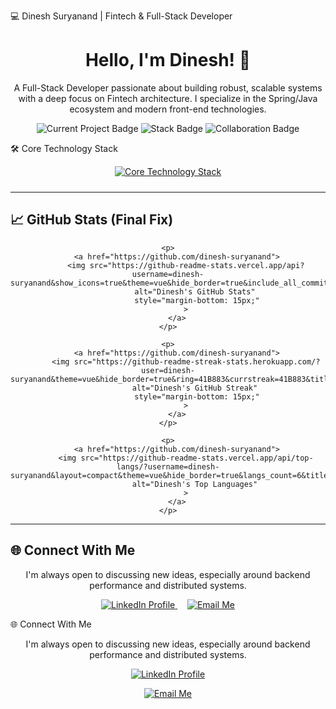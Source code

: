 💻 Dinesh Suryanand | Fintech & Full-Stack Developer
<div align="center">
<h1 align="center">Hello, I'm Dinesh! 👋</h1>

<p>
A Full-Stack Developer passionate about building robust, scalable systems with a deep focus on Fintech architecture. I specialize in the Spring/Java ecosystem and modern front-end technologies.
</p>

<p>
<img src="https://img.shields.io/badge/Currently_Building-Payment_Microservices-0A66C2?style=for-the-badge&logo=springboot&logoColor=white" alt="Current Project Badge"/>
<img src="https://img.shields.io/badge/Stack-Spring_Boot%20|%20Angular%20|%20Go-6DB33F?style=for-for-the-badge&logo=java&logoColor=white" alt="Stack Badge"/>
<img src="https://img.shields.io/badge/Collaboration-Open%20to%20Ideas-5391FE?style=for-the-badge&logo=github&logoColor=white" alt="Collaboration Badge"/>
</p>

</div>

🛠️ Core Technology Stack
<div align="center">
<a href="https://skillicons.dev">
<img src="https://skillicons.dev/icons?i=java,spring,kotlin,angular,html,css,js,ts,python,go,docker,kubernetes,aws,gcp,git,github,vscode,postman,postgresql,mysql,mongodb,kafka,rabbitmq"
alt="Core Technology Stack"
style="margin-bottom: 10px;"
/>
</a>
</div>

---

## 📈 GitHub Stats (Final Fix)

<div align="center">
    
    <p>
        <a href="https://github.com/dinesh-suryanand">
            <img src="https://github-readme-stats.vercel.app/api?username=dinesh-suryanand&show_icons=true&theme=vue&hide_border=true&include_all_commits=true&count_private=true&line_height=25&title_color=41B883&icon_color=41B883" 
                 alt="Dinesh's GitHub Stats" 
                 style="margin-bottom: 15px;"
            >
        </a>
    </p>
    
    <p>
        <a href="https://github.com/dinesh-suryanand">
            <img src="https://github-readme-streak-stats.herokuapp.com/?user=dinesh-suryanand&theme=vue&hide_border=true&ring=41B883&currstreak=41B883&title_color=41B883&fire=41B883" 
                 alt="Dinesh's GitHub Streak" 
                 style="margin-bottom: 15px;"
            >
        </a>
    </p>
    
    <p>
        <a href="https://github.com/dinesh-suryanand">
            <img src="https://github-readme-stats.vercel.app/api/top-langs/?username=dinesh-suryanand&layout=compact&theme=vue&hide_border=true&langs_count=6&title_color=41B883&icon_color=41B883" 
                 alt="Dinesh's Top Languages" 
            >
        </a>
    </p>

</div>

---

## 🌐 Connect With Me

<div align="center">
  <p>I'm always open to discussing new ideas, especially around backend performance and distributed systems.</p>
  
  <a href="https://www.linkedin.com/in/dinesh-suryanand/" target="_blank">
      <img src="https://img.shields.io/badge/LinkedIn-Profile-0077B5?style=social&logo=linkedin" alt="LinkedIn Profile"/>
  </a>
  &nbsp;&nbsp;&nbsp;
  <a href="mailto:dineshsuryanand@icloud.com" target="_blank">
      <img src="https://img.shields.io/badge/Email-dineshsuryanand@icloud.com-D14836?style=social&logo=gmail" alt="Email Me"/>
  </a>
</div>

🌐 Connect With Me
<div align="center">
<p>I'm always open to discussing new ideas, especially around backend performance and distributed systems.</p>

<a href="https://www.linkedin.com/in/dinesh-suryanand/" target="_blank">
<img src="https://img.shields.io/badge/LinkedIn-Profile-0077B5?style=social&logo=linkedin" alt="LinkedIn Profile"/>
</a>
<p></p>
<a href="mailto:dineshsuryanand@icloud.com" target="_blank">
<img src="https://img.shields.io/badge/Email-dineshsuryanand@icloud.com-D14836?style=social&logo=gmail" alt="Email Me"/>
</a>
</div>


